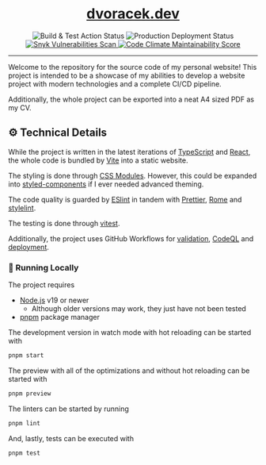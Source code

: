 <h1 align="center">
    <a href="https://dvoracek.dev" alt="dvoracek.dev Website">dvoracek.dev</a>
</h1>

<div align="center">
    <img src="https://github.com/tehSIRius/website/actions/workflows/validate.yaml/badge.svg" alt="Build & Test Action Status" />
    <img src="https://github.com/tehSIRius/website/actions/workflows/deploy.yaml/badge.svg" alt="Production Deployment Status" />
    <a href="https://snyk.io/test/github/tehsirius/website" alt="Snyk Vulnerabilities Scan">
        <img src="https://snyk.io/test/github/tehSIRius/website/badge.svg" alt="Snyk Vulnerabilities Scan" />
    </a>
    <a href="https://codeclimate.com/github/tehSIRius/website/maintainability" alt="Code Climate Maintainability Score">
        <img src="https://api.codeclimate.com/v1/badges/e9f853fcd4f0a04634ec/maintainability" alt="Code Climate Maintainability Score" />
    </a>
</div>

---

Welcome to the repository for the source code of my personal website! This project is intended to be a showcase of my abilities to develop a website project with modern technologies and a complete CI/CD pipeline.

Additionally, the whole project can be exported into a neat A4 sized PDF as my CV.

## ⚙️ Technical Details

While the project is written in the latest iterations of [TypeScript](https://www.typescriptlang.org/) and [React](https://reactjs.org/), the whole code is bundled by [Vite](https://vitejs.dev/) into a static website.

The styling is done through [CSS Modules](https://github.com/css-modules/css-modules). However, this could be expanded into [styled-components](https://styled-components.com/) if I ever needed advanced theming.

The code quality is guarded by [ESlint](https://eslint.org/) in tandem with [Prettier](https://prettier.io/), [Rome](https://rome.tools/) and [stylelint](https://stylelint.io/).

The testing is done through [vitest](https://vitest.dev/).

Additionally, the project uses GitHub Workflows for [validation](.github/workflows/validate.yaml), [CodeQL](.github/workflows/codeql.yaml) and [deployment](.github/workflows/deploy.yaml).

### 🔨 Running Locally

The project requires

* [Node.js](https://nodejs.org/en/) v19 or newer
  * Although older versions may work, they just have not been tested
* [pnpm](https://pnpm.io/) package manager

The development version in watch mode with hot reloading can be started with

```bash
pnpm start
```

The preview with all of the optimizations and without hot reloading can be started with

```bash
pnpm preview
```

The linters can be started by running

```bash
pnpm lint
```

And, lastly, tests can be executed with

```bash
pnpm test
```
